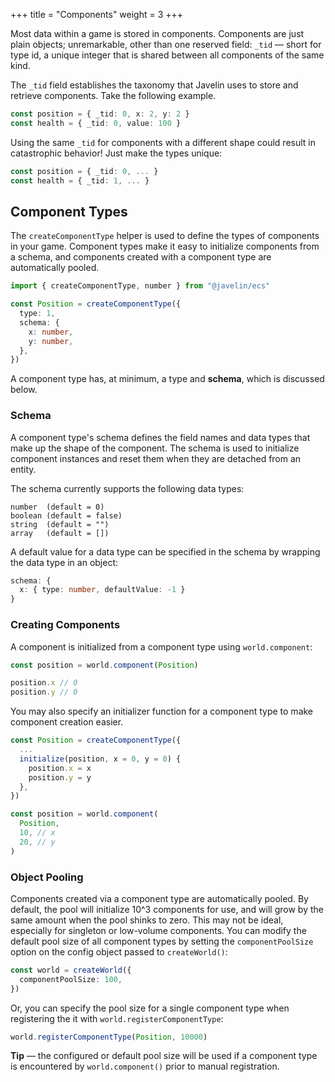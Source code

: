 +++
title = "Components"
weight = 3
+++

Most data within a game is stored in components. Components are just plain objects; unremarkable, other than one reserved field: `_tid` — short for type id, a unique integer that is shared between all components of the same kind.

The `_tid` field establishes the taxonomy that Javelin uses to store and retrieve components. Take the following example.

```ts
const position = { _tid: 0, x: 2, y: 2 }
const health = { _tid: 0, value: 100 }
```

Using the same `_tid` for components with a different shape could result in catastrophic behavior! Just make the types unique:

```ts
const position = { _tid: 0, ... }
const health = { _tid: 1, ... }
```

## Component Types

The `createComponentType` helper is used to define the types of components in your game. Component types make it easy to initialize components from a schema, and components created with a component type are automatically pooled.

```ts
import { createComponentType, number } from "@javelin/ecs"

const Position = createComponentType({
  type: 1,
  schema: {
    x: number,
    y: number,
  },
})
```

A component type has, at minimum, a type and **schema**, which is discussed below.

### Schema

A component type's schema defines the field names and data types that make up the shape of the component. The schema is used to initialize component instances and reset them when they are detached from an entity.

The schema currently supports the following data types:


```
number  (default = 0)
boolean (default = false)
string  (default = "")
array   (default = [])
```

A default value for a data type can be specified in the schema by wrapping the data type in an object:

```ts
schema: {
  x: { type: number, defaultValue: -1 }
}
```

### Creating Components

A component is initialized from a component type using `world.component`:

```ts
const position = world.component(Position)

position.x // 0
position.y // 0
```

You may also specify an initializer function for a component type to make component creation easier.

```ts
const Position = createComponentType({
  ...
  initialize(position, x = 0, y = 0) {
    position.x = x
    position.y = y
  },
})

const position = world.component(
  Position,
  10, // x
  20, // y
)
```

### Object Pooling

Components created via a component type are automatically pooled. By default, the pool will initialize 10^3 components for use, and will grow by the same amount when the pool shinks to zero. This may not be ideal, especially for singleton or low-volume components. You can modify the default pool size of all component types by setting the `componentPoolSize` option on the config object passed to `createWorld()`:

```ts
const world = createWorld({
  componentPoolSize: 100,
})
```

Or, you can specify the pool size for a single component type when registering the it with `world.registerComponentType`:

```ts
world.registerComponentType(Position, 10000)
```

<aside>
  <p>
    <strong>Tip</strong> — the configured or default pool size will be used if a component type is encountered by <code>world.component()</code> prior to manual registration.
  </p>
</aside>